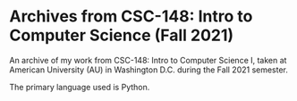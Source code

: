 # Archives from CSC-148: Intro to Computer Science (Fall 2021)
An archive of my work from CSC-148: Intro to Computer Science I, taken at American University (AU) in Washington D.C. during the Fall 2021 semester.

The primary language used is Python.
